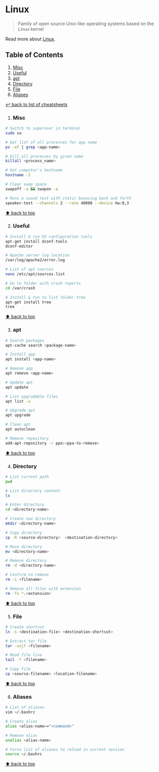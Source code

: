 # Linux
> Family of open source Unix-like operating systems based on the Linux kernel

Read more about [Linux](https://www.linux.org/).

## Table of Contents

1. [Misc](#misc)
1. [Useful](#useful)
1. [apt](#apt)
1. [Directory](#directory)
1. [File](#file)
1. [Aliases](#aliases)

[↩ back to list of cheatsheets](README.md#list-of-cheatsheets)

1. ### Misc

```bash
# Switch to superuser in terminal
sudo su

# Get list of all processes for app name
ps -ef | grep <app-name>

# Kill all processes by given name
killall <process_name>

# Get computer's hostname
hostname -I

# Clear swap space
swapoff -a && swapon -a

# Runs a sound test with static bouncing back and forth
speaker-test --channels 2 --rate 48000 --device hw:0,3
```

[⬆ back to top](#table-of-contents)

2. ### Useful

```bash
# Install & run OS configuration tools
apt-get install dconf-tools
dconf-editor

# Apache server log location
/var/log/apache2/error.log

# List of apt sources
nano /etc/apt/sources.list

# Go to folder with crash reports
cd /var/crash

# Install & run to list folder tree
apt-get install tree
tree
```

[⬆ back to top](#table-of-contents)

3. ### apt

```bash
# Search packages
apt-cache search <package-name>

# Install app
apt install <app-name>

# Remove app
apt remove <app-name>

# Update apt
apt update

# List upgradable files
apt list -u

# Upgrade apt
apt upgrade

# Clean apt
apt autoclean

# Remove repository
add-apt-repository -r ppa:<ppa-to-remove>
```

[⬆ back to top](#table-of-contents)

4. ### Directory

```bash
# List current path
pwd

# List directory content
ls

# Enter directory
cd <directory-name>

# Create new directory
mkdir <directory-name>

# Copy directory
cp -R <source-directory>  <destination-directory>

# Move directory
mv <directory-name>

# Remove directory
rm -d <directory-name>

# Confirm to remove
rm -i <filename>

# Remove all files with extension
rm -fv *.<extension>
```

[⬆ back to top](#table-of-contents)

5. ### File

```bash
# Create shortcut
ln -s <destination-file> <destination-shortcut>

# Extract tar file
tar -vxjf <filename>

# Read file live
tail -f <filename>

# Copy file
cp <source-filename> <location-filename>
```

[⬆ back to top](#table-of-contents)

6. ### Aliases

```bash
# List of aliases
vim ~/.bashrc

# Create alias
alias <alias-name>="<command>"

# Remove alias
unalias <alias-name>

# Force list of aliases to reload in current session
source ~/.bashrc
```

[⬆ back to top](#table-of-contents)